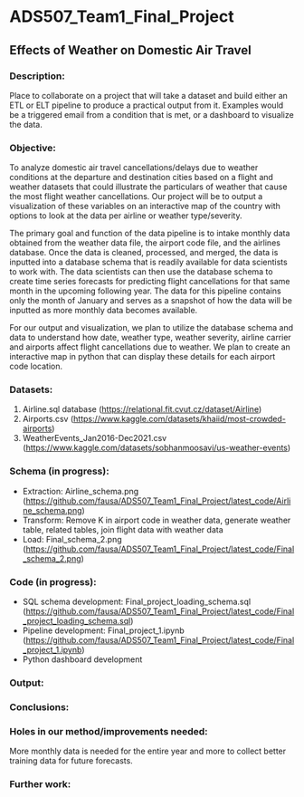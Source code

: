 # ADS507_Team1_Final_Project
## Effects of Weather on Domestic Air Travel  

### Description:
Place to collaborate on a project that will take a dataset and build either an ETL or ELT pipeline to produce a practical output from it. Examples would be a triggered email from a condition that is met, or a dashboard to visualize the data.

### Objective:
To analyze domestic air travel cancellations/delays due to weather conditions at the departure and destination cities based on a flight and weather datasets that could illustrate the particulars of weather that cause the most flight weather cancellations. Our project will be to output a visualization of these variables on an interactive map of the country with options to look at the data per airline or weather type/severity. 

The primary goal and function of the data pipeline is to intake monthly data obtained from the weather data file, the airport code file, and the airlines database. Once the data is cleaned, processed, and merged, the data is inputted into a database schema that is readily available for data scientists to work with. The data scientists can then use the database schema to create time series forecasts for predicting flight cancellations for that same month in the upcoming following year. The data for this pipeline contains only the month of January and serves as a snapshot of how the data will be inputted as more monthly data becomes available. 
 
For our output and visualization, we plan to utilize the database schema and data to understand how date, weather type, weather severity, airline carrier and airports affect flight cancellations due to weather. We plan to create an interactive map in python that can display these details for each airport code location. 



### Datasets:
1.  Airline.sql database (https://relational.fit.cvut.cz/dataset/Airline)
2.  Airports.csv (https://www.kaggle.com/datasets/khaiid/most-crowded-airports)
3.  WeatherEvents_Jan2016-Dec2021.csv (https://www.kaggle.com/datasets/sobhanmoosavi/us-weather-events)

### Schema (in progress):
* Extraction: Airline_schema.png (https://github.com/fausa/ADS507_Team1_Final_Project/latest_code/Airline_schema.png)
* Transform: Remove K in airport code in weather data, generate weather table, related tables, join flight data with weather data
* Load: Final_schema_2.png (https://github.com/fausa/ADS507_Team1_Final_Project/latest_code/Final_schema_2.png)

### Code (in progress):
* SQL schema development: Final_project_loading_schema.sql (https://github.com/fausa/ADS507_Team1_Final_Project/latest_code/Final_project_loading_schema.sql)
* Pipeline development: Final_project_1.ipynb (https://github.com/fausa/ADS507_Team1_Final_Project/latest_code/Final_project_1.ipynb) 
* Python dashboard development

### Output:

### Conclusions:

### Holes in our method/improvements needed:
More monthly data is needed for the entire year and more to collect better training data for future forecasts.

### Further work:
